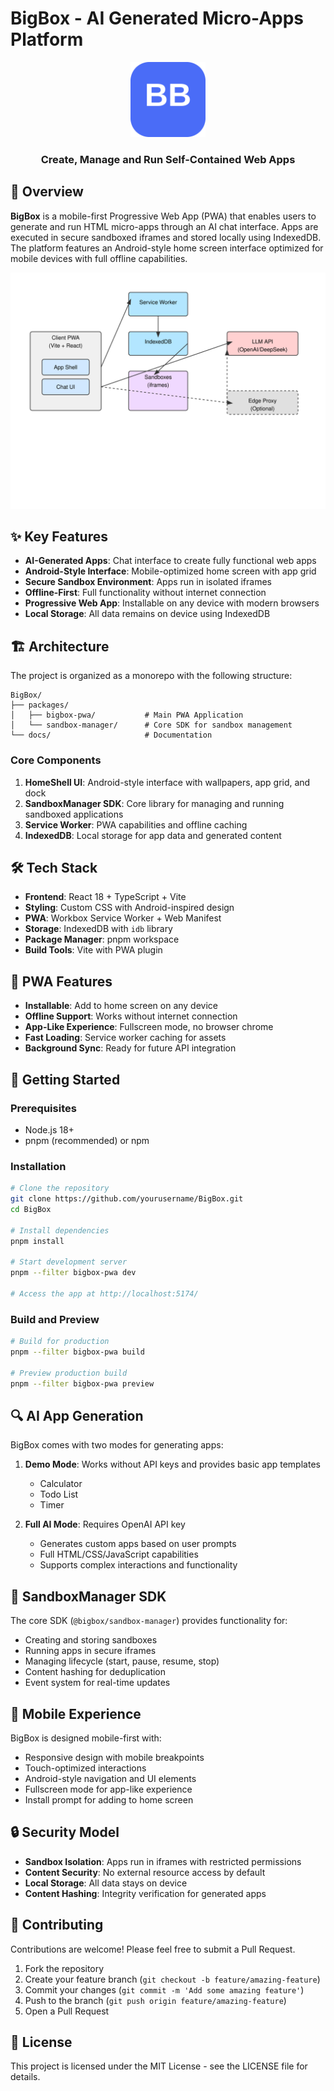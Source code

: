 # BigBox - AI Generated Micro-Apps Platform

<div align="center">
  <img src="packages/bigbox-pwa/public/icon.svg" alt="BigBox Logo" width="120" />
  <h3>Create, Manage and Run Self-Contained Web Apps</h3>
</div>

## 📱 Overview

**BigBox** is a mobile-first Progressive Web App (PWA) that enables users to generate and run HTML micro-apps through an AI chat interface. Apps are executed in secure sandboxed iframes and stored locally using IndexedDB. The platform features an Android-style home screen interface optimized for mobile devices with full offline capabilities.

<div align="center">
  <img src="docs/detailed_architecture_vite.svg" alt="Architecture Diagram" width="600" />
</div>

## ✨ Key Features

- **AI-Generated Apps**: Chat interface to create fully functional web apps
- **Android-Style Interface**: Mobile-optimized home screen with app grid
- **Secure Sandbox Environment**: Apps run in isolated iframes
- **Offline-First**: Full functionality without internet connection
- **Progressive Web App**: Installable on any device with modern browsers
- **Local Storage**: All data remains on device using IndexedDB

## 🏗️ Architecture

The project is organized as a monorepo with the following structure:

```
BigBox/
├── packages/
│   ├── bigbox-pwa/           # Main PWA Application
│   └── sandbox-manager/      # Core SDK for sandbox management
└── docs/                     # Documentation
```

### Core Components

1. **HomeShell UI**: Android-style interface with wallpapers, app grid, and dock
2. **SandboxManager SDK**: Core library for managing and running sandboxed applications
3. **Service Worker**: PWA capabilities and offline caching
4. **IndexedDB**: Local storage for app data and generated content

## 🛠️ Tech Stack

- **Frontend**: React 18 + TypeScript + Vite
- **Styling**: Custom CSS with Android-inspired design
- **PWA**: Workbox Service Worker + Web Manifest
- **Storage**: IndexedDB with `idb` library
- **Package Manager**: pnpm workspace
- **Build Tools**: Vite with PWA plugin

## 🔄 PWA Features

- **Installable**: Add to home screen on any device
- **Offline Support**: Works without internet connection
- **App-Like Experience**: Fullscreen mode, no browser chrome
- **Fast Loading**: Service worker caching for assets
- **Background Sync**: Ready for future API integration

## 🚀 Getting Started

### Prerequisites

- Node.js 18+ 
- pnpm (recommended) or npm

### Installation

```bash
# Clone the repository
git clone https://github.com/yourusername/BigBox.git
cd BigBox

# Install dependencies
pnpm install

# Start development server
pnpm --filter bigbox-pwa dev

# Access the app at http://localhost:5174/
```

### Build and Preview

```bash
# Build for production
pnpm --filter bigbox-pwa build

# Preview production build
pnpm --filter bigbox-pwa preview
```

## 🔍 AI App Generation

BigBox comes with two modes for generating apps:

1. **Demo Mode**: Works without API keys and provides basic app templates
   - Calculator
   - Todo List
   - Timer

2. **Full AI Mode**: Requires OpenAI API key
   - Generates custom apps based on user prompts
   - Full HTML/CSS/JavaScript capabilities
   - Supports complex interactions and functionality

## 🧩 SandboxManager SDK

The core SDK (`@bigbox/sandbox-manager`) provides functionality for:

- Creating and storing sandboxes
- Running apps in secure iframes
- Managing lifecycle (start, pause, resume, stop)
- Content hashing for deduplication
- Event system for real-time updates

## 📱 Mobile Experience

BigBox is designed mobile-first with:

- Responsive design with mobile breakpoints
- Touch-optimized interactions
- Android-style navigation and UI elements
- Fullscreen mode for app-like experience
- Install prompt for adding to home screen

## 🔒 Security Model

- **Sandbox Isolation**: Apps run in iframes with restricted permissions
- **Content Security**: No external resource access by default
- **Local Storage**: All data stays on device
- **Content Hashing**: Integrity verification for generated apps

## 🤝 Contributing

Contributions are welcome! Please feel free to submit a Pull Request.

1. Fork the repository
2. Create your feature branch (`git checkout -b feature/amazing-feature`)
3. Commit your changes (`git commit -m 'Add some amazing feature'`)
4. Push to the branch (`git push origin feature/amazing-feature`)
5. Open a Pull Request

## 📝 License

This project is licensed under the MIT License - see the LICENSE file for details. 